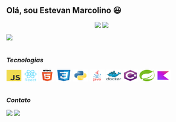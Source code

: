 
## **Olá, sou Estevan Marcolino** 😃

<!--[Anurag's GitHub stats]-->
<div align="center">
<img height="180em" src="https://github-readme-stats.vercel.app/api?username=EMarcolino&show_icons=true&theme=radical"/>
<img height="180em" src="https://github-readme-stats.vercel.app/api/top-langs/?username=EMarcolino&layout=compact&langs_count=10&theme=radical"/>
</div>

![](https://visitor-badge.glitch.me/badge?page_id=EMarcolino) 

#

### **_Tecnologias_**
<div style="display:inline_block">
  <img align="center" alt="JavaScript" height="30" width="40" src="https://raw.githubusercontent.com/devicons/devicon/master/icons/javascript/javascript-original.svg">
  <img align="center" alt="React.Js" height="30" width="40" src="https://raw.githubusercontent.com/devicons/devicon/master/icons/react/react-original-wordmark.svg">
  <img align="center" alt="HTML5" height="30" width="40" src="https://raw.githubusercontent.com/devicons/devicon/master/icons/html5/html5-original-wordmark.svg">
  <img align="center" alt="CSS3" height="30" width="40" src="https://raw.githubusercontent.com/devicons/devicon/master/icons/css3/css3-original.svg">
  <img align="center" alt="Python" height="30" width="40" src="https://raw.githubusercontent.com/devicons/devicon/master/icons/python/python-original.svg">
  <img align="center" alt="Java" height="30" width="40" src="https://raw.githubusercontent.com/devicons/devicon/master/icons/java/java-original-wordmark.svg">
  <img align="center" alt="Docker" height="30" width="40" src="https://raw.githubusercontent.com/devicons/devicon/master/icons/docker/docker-original-wordmark.svg">
  <img align="center" alt="C#" height="30" width="40" src="https://raw.githubusercontent.com/devicons/devicon/master/icons/csharp/csharp-original.svg">
  <img align="center" alt="Spring" height="30" width="40" src="https://raw.githubusercontent.com/devicons/devicon/master/icons/spring/spring-original.svg">
  <img align="center" alt="Kotlin" height="30" width="40" src="https://raw.githubusercontent.com/devicons/devicon/master/icons/kotlin/kotlin-original.svg">
  </div>

#

### **_Contato_**
<div>
    <a href="mailto:estevan.marc10@gmail.com"><img src="https://img.shields.io/badge/Gmail-D14836?style=for-the-badge&logo=gmail&logoColor=white"></a>
    <a href="https://www.linkedin.com/in/estevanmarc/"><img src="https://img.shields.io/badge/LinkedIn-0077B5?style=for-the-badge&logo=linkedin&logoColor=white"></a>
</div>

#

<!--![Snake animation](https://github.com/EMarcolino/EMarcolino/blob/output/github-contribution-grid-snake.svg)-->
